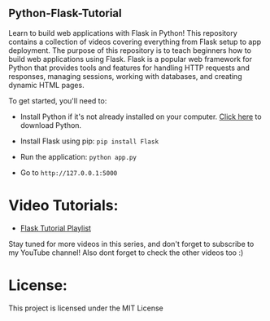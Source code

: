 ## Python-Flask-Tutorial


Learn to build web applications with Flask in Python! This repository contains a collection of videos covering everything from Flask setup to app deployment. The purpose of this repository is to teach beginners how to build web applications using Flask. Flask is a popular web framework for Python that provides tools and features for handling HTTP requests and responses, managing sessions, working with databases, and creating dynamic HTML pages.


To get started, you'll need to:

- Install Python if it's not already installed on your computer. [Click here](https://www.python.org/downloads/) to download Python.

- Install Flask using pip: `pip install Flask`

- Run the application: `python app.py`

- Go to `http://127.0.0.1:5000`

# Video Tutorials:

- [Flask Tutorial Playlist](https://www.youtube.com/watch?v=xGFcSk8Tqaw&list=PLBV_QEHvkR53SatjlqqDfPcQCuLo88s_E)

Stay tuned for more videos in this series, and don't forget to subscribe to my YouTube channel! Also dont forget to check the other videos too :)


# License:

This project is licensed under the MIT License
